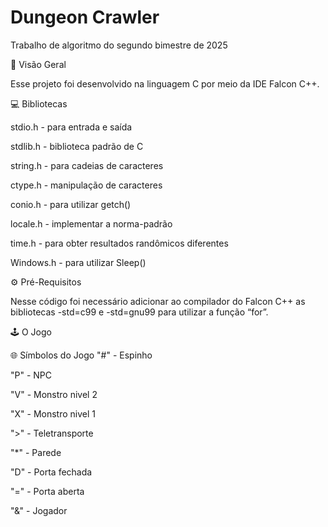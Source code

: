 # Dungeon Crawler
Trabalho de algoritmo do segundo bimestre de 2025

🔭 Visão Geral

Esse projeto foi desenvolvido na linguagem C por meio da IDE Falcon C++.

💻 Bibliotecas

stdio.h - para entrada e saída 

stdlib.h - biblioteca padrão de C 

string.h - para cadeias de caracteres 

ctype.h - manipulação de caracteres 

conio.h - para utilizar getch() 

locale.h - implementar a norma-padrão 

time.h - para obter resultados randômicos diferentes

Windows.h - para utilizar Sleep()


⚙️ Pré-Requisitos

Nesse código foi necessário adicionar ao compilador do Falcon C++ as bibliotecas -std=c99 e -std=gnu99 para utilizar a função “for”.

🕹️ O Jogo

🌐 Símbolos do Jogo
"#" - Espinho

"P" - NPC

"V" - Monstro nivel 2

"X" - Monstro nivel 1

">" - Teletransporte

"*" - Parede

"D" - Porta fechada

"=" - Porta aberta

"&" - Jogador